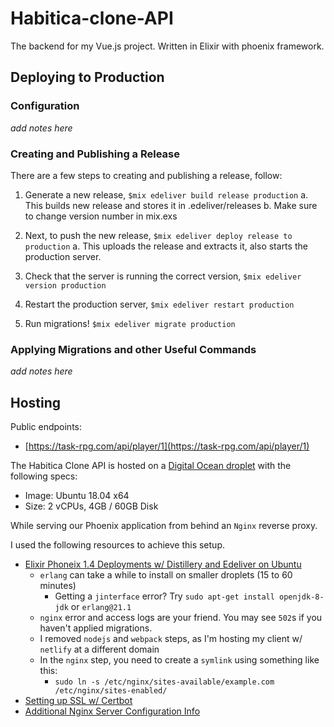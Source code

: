 # Habitica-clone-API

The backend for my Vue.js project.  Written in Elixir with phoenix framework.

## Deploying to Production

### Configuration

_add notes here_

### Creating and Publishing a Release

There are a few steps to creating and publishing a release, follow:

  1. Generate a new release, `$mix edeliver build release production`
    a.  This builds new release and stores it in .edeliver/releases
    b. Make sure to change version number in mix.exs

  2. Next, to push the new release, `$mix edeliver deploy release to production`
    a. This uploads the release and extracts it, also starts the production server.

  3. Check that the server is running the correct version, `$mix edeliver version production`
  
  4. Restart the production server, `$mix edeliver restart production`

  5. Run migrations!  `$mix edeliver migrate production`

### Applying Migrations and other Useful Commands

_add notes here_

## Hosting

Public endpoints:

- [https://task-rpg.com/api/player/1](https://task-rpg.com/api/player/1)

The Habitica Clone API is hosted on a [Digital Ocean droplet][do-droplet] with the following specs:

- Image: Ubuntu 18.04 x64
- Size: 2 vCPUs, 4GB / 60GB Disk

While serving our Phoenix application from behind an `Nginx` reverse proxy.

I used the following resources to achieve this setup. 

- [Elixir Phoneix 1.4 Deployments w/ Distillery and Edeliver on Ubuntu][how-to-deploy]
    - `erlang` can take a while to install on smaller droplets (15 to 60 minutes)
        - Getting a `jinterface` error? Try `sudo apt-get install openjdk-8-jdk` or `erlang@21.1`
    - `nginx` error and access logs are your friend. You may see `502`s if you haven't applied migrations.
    - I removed `nodejs` and `webpack` steps, as I'm hosting my client w/ `netlify` at a different domain
    - In the `nginx` step, you need to create a `symlink` using something like this:
        - `sudo ln -s /etc/nginx/sites-available/example.com /etc/nginx/sites-enabled/`
- [Setting up SSL w/ Certbot][certbot]
- [Additional Nginx Server Configuration Info][nginx]

<!--
  Links
-->

[do-droplet]: https://www.digitalocean.com/products/droplets/
[how-to-deploy]: https://devato.com/automate-elixir-phoenix-1-4-deployment-with-distillery-and-edeliver-on-ubuntu/
[certbot]: https://certbot.eff.org/lets-encrypt/ubuntubionic-nginx
[nginx]: https://www.digitalocean.com/community/tutorials/how-to-set-up-nginx-server-blocks-virtual-hosts-on-ubuntu-16-04
